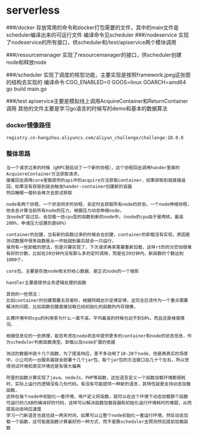 # serverless

###/docker
    存放常用的命令和docker打包需要的文件，其中的main文件是scheduler编译出来的可运行文件
    编译命令见scheduler
###/nodeservice
    实现了nodeservice的所有接口，供scheduler和/test/apiservice两个模块调用
    
###/resourcemanager
    实现了resourcemanager的接口，供scheduler创建node和释放node
    
###/scheduler
    实现了调度的核型功能，主要实现是按照framework.jpeg这张图的结构去实现的
    编译命令:CGO_ENABLED=0 GOOS=linux GOARCH=amd64 go build main.go
    
###/test
    apiservice主要是模拟线上调用AcquireContainer和ReturnContainer调用
    其他的文件主要是学习go语言的时候写的demo和基本的数据算法
    
### docker镜像路径
    registry.cn-hangzhou.aliyuncs.com/aliyun_challenge/challenge:10.0.0

### 整体思路
    当一个请求过来的时候（gRPC是启动了一个新的协程），这个协程回去调用hander里面的AcquiereContainer方法获取请求，
    接着回去调用core里面提供的api中的acquire方法获取container，如果获取到就直接返回，如果没有获取到就会触发hander-container创建新的容器
    然后睡眠一毫秒会再次去尝试获取
    
    node有两个协程，一个状态同步的协程，会定时去获取所有node的状态。一个node伸缩协程，他会去计算当前所有node的压力，根据压力动态伸缩node，
    当node扩容过后，会加载一些cpu型的函数到新的node中。（node的cpu由于是两核，最高200%，申请压力设置的是60%）
    
    container的创建，当有新的函数过来的时候会去创建，container的卸载没有实现，原因是测试数据中很多函数是从一开始就到最后就会一只运行，
    虽然有一些卸载的想法，但是只要实现了，下次请求再来需要重新加载，这样rt的的分恐怕很难有好的分数，比如在20分钟内没有那么多的定时调用，而是在20分钟内，新函数的个数达到1000个，
    
    core包，主要是存放node相关的核心数据，是正式node的一个缩影
    
    handler主要是提供业务逻辑处理的函数
    
    其他的一些想法：
    比如container的创建需要五百毫秒，根据阿姆达尔定律定律，这完全应该作为一个重点需要解决的问题，比如函数创建直接加载已经初始化的函数的内存镜像，
    
    比赛环境中的cpu的利用率为什么一直不高，平均最高的时候也达不到50%，而且还是峰值情况。
    
    根据信息论的一些原理，能否考虑在node状态中提供更多的container和node的状态信息，作为scheduler判断函数类型、卸载以及node扩展的依据
    
    测试的数据中就十几个函数，为了提高响应，差不多动用了10-20个node，但是再真实的场景中，小公司的一台服务器就会部署十几个jar包，每个jar包的方法接口在几十个左右，所以觉得测试环境和真实环境还是有很大偏离
    
    阿里的函数计算实现了java、nodeJs、PHP等函数，这些语言定义一个函数加载环境都很耗时，实际上运行的逻辑没有几句代码。有没有可能提供一种新的语言，其特性就是支持动态加载函数，
    这样在每个node中初始化一套环境，用户定义好函数，就可以在这个环境下动态加载那个函数可运行的几KB的编译好的代码，这样可以解决函数加载容器和初始化运行环境耗时的难题，从而提高动态响应速度
    学习一门新语言也就也就一两天时间，如果可以让整个node初始化一套运行环境，然后动态加载一个函数，这可能是函数计算最好的一种方式，而不是靠scheduler去预测然后提前加载函数
    
    
    